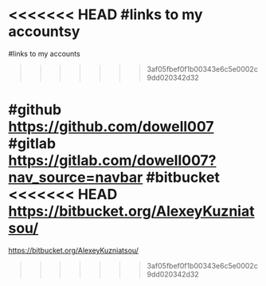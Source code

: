 <<<<<<< HEAD
#links to my accountsy 
=======
#links to my accounts
>>>>>>> 3af05fbef0f1b00343e6c5e0002c9dd020342d32

#github
https://github.com/dowell007
#gitlab
https://gitlab.com/dowell007?nav_source=navbar
#bitbucket
<<<<<<< HEAD
https://bitbucket.org/AlexeyKuzniatsou/
=======
https://bitbucket.org/AlexeyKuzniatsou/
>>>>>>> 3af05fbef0f1b00343e6c5e0002c9dd020342d32
